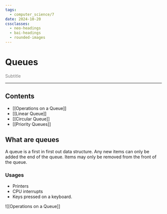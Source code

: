 ```yaml
---
tags:
  - computer_science/7
date: 2024-10-20
cssclasses:
  - neo-headings
  - bai-headings
  - rounded-images
---
```

# Queues
<p class="text-center" style="margin:0;color:gray;">Subtitle</p>

***
## Contents
- [[Operations on a Queue]]
- [[Linear Queue]]
- [[Circular Queue]]
- [[Priority Queues]]

## What are queues
A queue is a first in first out data structure. Any new items can only be added the end of the queue. Items may only be removed from the front of the queue.
### Usages
- Printers
- CPU interrupts
- Keys pressed on a keyboard.

![[Operations on a Queue]]